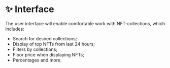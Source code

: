 # ✨ Interface

The user interface will enable comfortable work with NFT-collections, which includes:

* Search for desired collections;&#x20;
* Display of top NFTs from last 24 hours;&#x20;
* Filters by collections;&#x20;
* Floor price when displaying NFTs;&#x20;
* Percentages and more.

